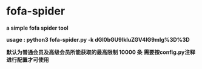 # fofa-spider

**a simple fofa spider tool**

**usage : python3 fofa-spider.py -k dGl0bGU9IkluZGV4IG9mIg%3D%3D**

**默认为普通会员及高级会员所能获取的最高限制 10000 条**
**需要按config.py注释进行配置才可使用**
